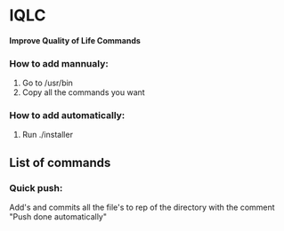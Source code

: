 # IQLC
#### Improve Quality of Life Commands

### How to add mannualy:
1. Go to /usr/bin
2. Copy all the commands you want

### How to add automatically:
1. Run ./installer

## List of commands

### Quick push:
Add's and commits all the file's to rep of the directory with the comment "Push done automatically"
